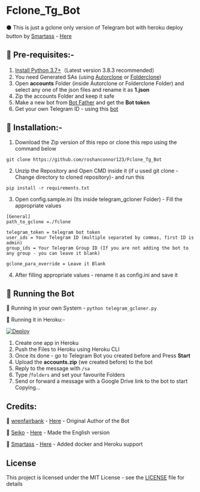 # Fclone_Tg_Bot
⚫ This is just a gclone only version of Telegram bot with heroku deploy button by [Smartass](https://github.com/smartass08) - [Here](https://github.com/smartass08/telegram_gcloner)

## 📗 Pre-requisites:-
1. [Install Python 3.7+](https://www.python.org/downloads/)（Latest version 3.8.3 recommended）
2. You need Generated SAs (using [Autorclone](https://github.com/xyou365/AutoRclone) or [Folderclone](https://github.com/Spazzlo/folderclone))
3. Open **accounts** Folder (inside Autorclone or Folderclone Folder) and select any one of the json files and rename it as **1.json**
4. Zip the accounts Folder and keep it safe
5. Make a new bot from [Bot Father](https://core.telegram.org/bots#6-botfather) and get the **Bot token**
6. Get your own Telegram ID - using this [bot](https://t.me/userinfobot)

## 📙 Installation:-
1. Download the Zip version of this repo or clone this repo using the command below
```
git clone https://github.com/roshanconnor123/Fclone_Tg_Bot
```
2. Unzip the Repository and Open CMD inside it (if u used git clone - Change directory to cloned repository)- and run this
```
pip install -r requirements.txt
```
3. Open config.sample.ini (Its inside telegram_gcloner Folder) - Fill the appropriate values
```
[General]
path_to_gclone =./fclone

telegram_token = telegram bot token
user_ids = Your Telegram ID (multiple separated by commas, first ID is admin)
group_ids = Your Telegram Group ID (If you are not adding the bot to any group - you can leave it blank)

gclone_para_override = Leave it Blank
```
4. After filling appropriate values - rename it as config.ini and save it

## 🍎 Running the Bot
🔷 Running in your own System - `python telegram_gcloner.py`

🔶 Running it in Heroku:-

[![Deploy](https://www.herokucdn.com/deploy/button.svg)](https://dashboard.heroku.com/new?template=https://github.com/SNK10401/telegram-gcloner)

1. Create one app in Heroku
2. Push the Files to Heroku using Heroku CLI
3. Once its done - go to Telegram Bot you created before and Press **Start**
4. Upload the **accounts.zip** (we created before) to the bot
5. Reply to the message with `/sa`
6. Type /`folders` and set your favourite Folders
7. Send or forward a message with a Google Drive link to the bot to start Copying...

## Credits:
🧠 [wrenfairbank](https://github.com/wrenfairbank) - [Here](https://github.com/wrenfairbank/telegram_gcloner) - Original Author of the Bot

🧠 [Seiko](https://github.com/thegreatestminer) - [Here](https://github.com/thegreatestminer/telegram_gcloner) - Made the English version 

🧠 [Smartass](https://github.com/smartass08) - [Here](https://github.com/smartass08/telegram_gcloner) - Added docker and Heroku support

## License
This project is licensed under the MIT License - see the [LICENSE](https://github.com/roshanconnor123/Fclone_Tg_Bot/blob/master/LICENSE) file for details
